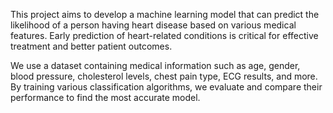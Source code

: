 This project aims to develop a machine learning model that can predict the likelihood of a person having heart disease based on various medical features. Early prediction of heart-related conditions is critical for effective treatment and better patient outcomes.

We use a dataset containing medical information such as age, gender, blood pressure, cholesterol levels, chest pain type, ECG results, and more. By training various classification algorithms, we evaluate and compare their performance to find the most accurate model.
